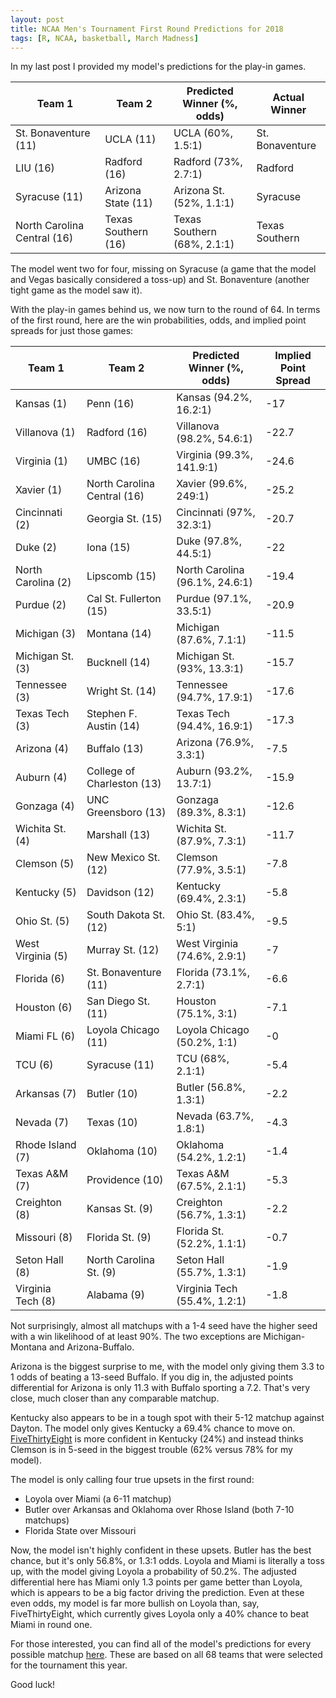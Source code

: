 ```yaml
---
layout: post
title: NCAA Men's Tournament First Round Predictions for 2018
tags: [R, NCAA, basketball, March Madness]
---
```


In my last post I provided my model's predictions for the play-in games.

| Team 1 | Team 2 | Predicted Winner (%, odds) | Actual Winner |
|-----------|------------|--------------------------------------|------|
| St. Bonaventure (11) |  UCLA (11) | UCLA (60%, 1.5:1) | St. Bonaventure|
| LIU (16) | Radford (16) | Radford (73%, 2.7:1) | Radford |
| Syracuse (11) | Arizona State (11) | Arizona St. (52%, 1.1:1)| Syracuse|
| North Carolina Central (16) | Texas Southern (16) | Texas Southern (68%, 2.1:1) | Texas Southern|

The model went two for four, missing on Syracuse (a game that the model and Vegas basically considered a toss-up) and St. Bonaventure (another tight game as the model saw it). 

With the play-in games behind us, we now turn to the round of 64. In terms of the first round, here are the win probabilities, odds, and implied point spreads for just those games:

| Team 1             | Team 2                      | Predicted Winner (%, odds)     | Implied Point Spread |
|--------------------|-----------------------------|--------------------------------|----------------------|
| Kansas (1)         | Penn (16)                   | Kansas (94.2%, 16.2:1)         | -17                  |
| Villanova (1)      | Radford (16)                | Villanova (98.2%, 54.6:1)      | -22.7                |
| Virginia (1)       | UMBC (16)                   | Virginia (99.3%, 141.9:1)      | -24.6                |
| Xavier (1)         | North Carolina Central (16) | Xavier (99.6%, 249:1)          | -25.2                |
| Cincinnati (2)     | Georgia St. (15)            | Cincinnati (97%, 32.3:1)       | -20.7                |
| Duke (2)           | Iona (15)                   | Duke (97.8%, 44.5:1)           | -22                  |
| North Carolina (2) | Lipscomb (15)               | North Carolina (96.1%, 24.6:1) | -19.4                |
| Purdue (2)         | Cal St. Fullerton (15)      | Purdue (97.1%, 33.5:1)         | -20.9                |
| Michigan (3)       | Montana (14)                | Michigan (87.6%, 7.1:1)        | -11.5                |
| Michigan St. (3)   | Bucknell (14)               | Michigan St. (93%, 13.3:1)     | -15.7                |
| Tennessee (3)      | Wright St. (14)             | Tennessee (94.7%, 17.9:1)      | -17.6                |
| Texas Tech (3)     | Stephen F. Austin (14)      | Texas Tech (94.4%, 16.9:1)     | -17.3                |
| Arizona (4)        | Buffalo (13)                | Arizona (76.9%, 3.3:1)         | -7.5                 |
| Auburn (4)         | College of Charleston (13)  | Auburn (93.2%, 13.7:1)         | -15.9                |
| Gonzaga (4)        | UNC Greensboro (13)         | Gonzaga (89.3%, 8.3:1)         | -12.6                |
| Wichita St. (4)    | Marshall (13)               | Wichita St. (87.9%, 7.3:1)     | -11.7                |
| Clemson (5)        | New Mexico St. (12)         | Clemson (77.9%, 3.5:1)         | -7.8                 |
| Kentucky (5)       | Davidson (12)               | Kentucky (69.4%, 2.3:1)        | -5.8                 |
| Ohio St. (5)       | South Dakota St. (12)       | Ohio St. (83.4%, 5:1)          | -9.5                 |
| West Virginia (5)  | Murray St. (12)             | West Virginia (74.6%, 2.9:1)   | -7                   |
| Florida (6)        | St. Bonaventure (11)        | Florida (73.1%, 2.7:1)         | -6.6                 |
| Houston (6)        | San Diego St. (11)          | Houston (75.1%, 3:1)           | -7.1                 |
| Miami FL (6)       | Loyola Chicago (11)         | Loyola Chicago (50.2%, 1:1)    | -0                   |
| TCU (6)            | Syracuse (11)               | TCU (68%, 2.1:1)               | -5.4                 |
| Arkansas (7)       | Butler (10)                 | Butler (56.8%, 1.3:1)          | -2.2                 |
| Nevada (7)         | Texas (10)                  | Nevada (63.7%, 1.8:1)          | -4.3                 |
| Rhode Island (7)   | Oklahoma (10)               | Oklahoma (54.2%, 1.2:1)        | -1.4                 |
| Texas A&M (7)      | Providence (10)             | Texas A&M (67.5%, 2.1:1)       | -5.3                 |
| Creighton (8)      | Kansas St. (9)              | Creighton (56.7%, 1.3:1)       | -2.2                 |
| Missouri (8)       | Florida St. (9)             | Florida St. (52.2%, 1.1:1)     | -0.7                 |
| Seton Hall (8)     | North Carolina St. (9)      | Seton Hall (55.7%, 1.3:1)      | -1.9                 |
| Virginia Tech (8)  | Alabama (9)                 | Virginia Tech (55.4%, 1.2:1)   | -1.8                 |

Not surprisingly, almost all matchups with a 1-4 seed have the higher seed with a win likelihood of at least 90%. The two exceptions are Michigan-Montana and Arizona-Buffalo.

Arizona is the biggest surprise to me, with the model only giving them 3.3 to 1 odds of beating a 13-seed Buffalo. If you dig in, the adjusted points differential for Arizona is only 11.3 with Buffalo sporting a 7.2. That's very close, much closer than any comparable matchup. 

Kentucky also appears to be in a tough spot with their 5-12 matchup against Dayton. The model only gives Kentucky a 69.4% chance to move on. [FiveThirtyEight](https://projects.fivethirtyeight.com/2018-march-madness-predictions/) is more confident in Kentucky (24%) and instead thinks Clemson is in 5-seed in the biggest trouble (62% versus 78% for my model).

The model is only calling four true upsets in the first round:

- Loyola over Miami (a 6-11 matchup)
- Butler over Arkansas and Oklahoma over Rhose Island (both 7-10 matchups)
- Florida State over Missouri

Now, the model isn't highly confident in these upsets. Butler has the best chance, but it's only 56.8%, or 1.3:1 odds. Loyola and Miami is literally a toss up, with the model giving Loyola a probability of 50.2%. The adjusted differential here has Miami only 1.3 points per game better than Loyola, which is appears to be a big factor driving the prediction. Even at these even odds, my model is far more bullish on Loyola than, say, FiveThirtyEight, which currently gives Loyola only a 40% chance to beat Miami in round one. 

For those interested, you can find all of the model's predictions for every possible matchup [here](https://rawgit.com/BillPetti/predicting-march-madness/master/ncaa_2018_mens_pred.html). These are based on all 68 teams that were selected for the tournament this year.

Good luck!